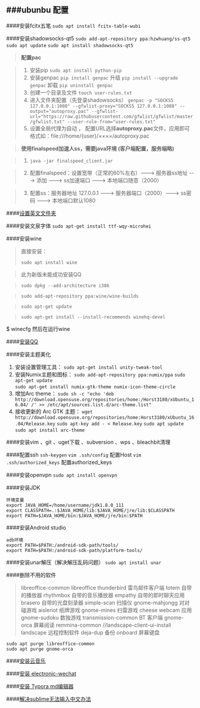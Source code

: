 ###ubunbu 配置
------------

####安装fcitx五笔
`sudo apt install fcitx-table-wubi`

####安装shadowsocks-qt5
`sudo add-apt-repository ppa:hzwhuang/ss-qt5`
`sudo apt update`
`sudo apt install shadowsocks-qt5`

>**配置pac**

>1. 安装pip 
>   `sudo apt install python-pip`
>2. 安装genpac 
>   `pip install genpac`  升级 `pip install --upgrade genpac`   卸载  `pip uninstall genpac`
>3. 创建一个目录及文件 
>   `touch user-rules.txt`
>4. 进入文件夹配置（先登录shadowsocks） 
>   `genpac -p "SOCKS5 127.0.0.1:1080" --gfwlist-proxy="SOCKS5 127.0.0.1:1080" --output="autoproxy.pac" --gfwlist-url="https://raw.githubusercontent.com/gfwlist/gfwlist/master/gfwlist.txt" --user-rule-from="user-rules.txt"`
>5. 设置全局代理为自动 ， 配置URL选择**autoproxy.pac**文件，应用即可
>   格式如：file:///home/{user}/××××/autoproxy.pac 

>**使用finalspeed加速人ss，需要java环境 (客户端配置，服务端略)**

>1. `java -jar finalspeed_client.jar`

>2. 配置finalspeed：设置宽带（正常的60%左右）---> 服务器ss地址 ---> 添加  ---> ss加速端口 ---> 本地端口随意（2000）

>3. 配置ss：服务器地址 127.0.0.1  ---> 服务器端口（2000）---> ss密码 ---> 本地端口默认1080

####[设置英文文件夹](http://jingyan.baidu.com/article/49711c6170cb0afa441b7c1b.html)

####安装文泉字体
`sudo apt-get install ttf-wqy-microhei`

####安装wine

>直接安装：
>
>`sudo apt install wine`

>此为新版未能成功安装QQ

>`sudo dpkg --add-architecture i386 `

>`sudo add-apt-repository ppa:wine/wine-builds`

>`sudo apt-get update`

>`sudo apt-get install --install-recommends winehq-devel`

$ winecfg
然后在运行wine

####[安装QQ](http://ttop5.net/?p=1316)


####安装主题美化
1. 安装设置管理工具： 
   `sudo apt-get install unity-tweak-tool`
2. 安装Numix主题和图标： 
   `sudo add-apt-repository ppa:numix/ppa` 
   `sudo apt-get update`   
   `sudo apt-get install numix-gtk-theme numix-icon-theme-circle`
3. 增加Arc theme：
   `sudo sh -c "echo 'deb http://download.opensuse.org/repositories/home:/Horst3180/xUbuntu_16.04/ /' >> /etc/apt/sources.list.d/arc-theme.list"`
4. 接收更新的 Arc GTK 主题：
   `wget http://download.opensuse.org/repositories/home:Horst3180/xUbuntu_16.04/Release.key`
   `sudo apt-key add - < Release.key`
   `sudo apt update`
   `sudo apt install arc-theme`

####安装vim 、git 、uget下载 、subversion  、wps 、bleachbit清理

####配置ssh
`ssh-keygen`
`vim .ssh/config`	配置Host
`vim .ssh/authorized_keys`	配置authorized_keys

####安装openvpn
`sudo apt install openvpn`

####安装JDK
```
环境变量
export JAVA_HOME=/home/username/jdk1.8.0_111
export CLASSPATH=.:$JAVA_HOME/lib:$JAVA_HOME/jre/lib:$CLASSPATH
export PATH=$JAVA_HOME/bin:$JAVA_HOME/jre/bin:$PATH
```
####安装Android studio
```
adb环境
export PATH=$PATH:/android-sdk-path/tools/
export PATH=$PATH:/android-sdk-path/platform-tools/
```

####安装unar解压（解决解压乱码问题）
`sudo apt install unar`


####删除不用的软件
>libreoffice-common libreoffice
>thunderbird 雷鸟邮件客户端
>totem 自带的播放器
>rhythmbox 自带的音乐播放器
>empathy 自带的即时聊天应用
>brasero 自带的光盘刻录器
>simple-scan 扫描仪
>gnome-mahjongg 对对碰游戏
>aisleriot 纸牌游戏
>gnome-mines 扫雷游戏
>cheese webcam 应用
>gnome-sudoku 数独游戏
>transmission-common BT 客户端
>gnome-orca 屏幕阅读
>remmina-common
>//landscape-client-ui-install landscape 远程控制软件
>deja-dup 备份
>onboard 屏幕键盘
```
sudo apt purge libreoffice-common
sudo apt purge gnome-orca
```

####[安装云音乐](http://music.163.com/#/download)

####[安装 electronic-wechat](https://github.com/geeeeeeeeek/electronic-wechat/releases)

####[安装 Typora md编辑器](http://www.typora.io/#linux)

####[解决sublime无法输入中文办法](https://github.com/lyfeyaj/sublime-text-imfix)








